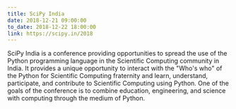 ```yaml
---
title: SciPy India
date: 2018-12-21 09:00:00
to_date: 2018-12-22 18:00:00
link: https://scipy.in/2018
---
```


SciPy India is a conference providing opportunities to spread the use of the Python programming language in the Scientific Computing community in India. It provides a unique opportunity to interact with the "Who's who" of the Python for Scientific Computing fraternity and learn, understand, participate, and contribute to Scientific Computing using Python. One of the goals of the conference is to combine education, engineering, and science with computing through the medium of Python.
